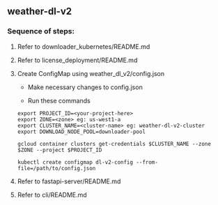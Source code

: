 ## weather-dl-v2

### Sequence of steps:
1) Refer to downloader_kubernetes/README.md
2) Refer to license_deployment/README.md
3) Create ConfigMap using weather_dl_v2/config.json

    - Make necessary changes to config.json

    - Run these commands
    ```
    export PROJECT_ID=<your-project-here>
    export ZONE=<zone> eg: us-west1-a
    export CLUSTER_NAME=<cluster-name> eg: weather-dl-v2-cluster
    export DOWNLOAD_NODE_POOL=downloader-pool

    gcloud container clusters get-credentials $CLUSTER_NAME --zone $ZONE --project $PROJECT_ID

    kubectl create configmap dl-v2-config --from-file=/path/to/config.json
    ```
4) Refer to fastapi-server/README.md
5) Refer to cli/README.md

